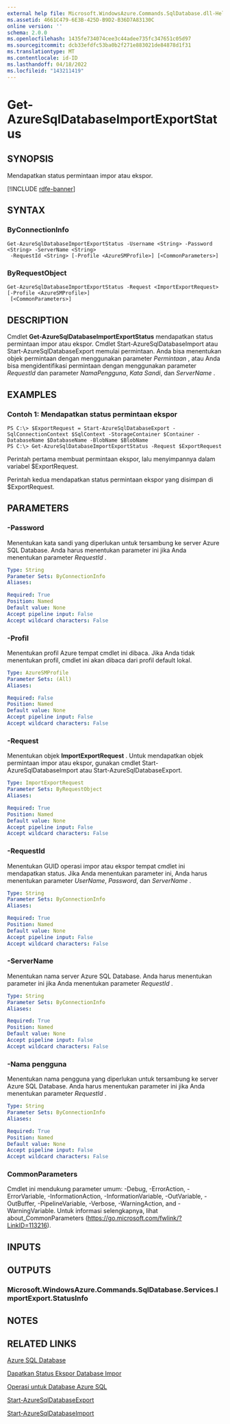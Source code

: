 ```yaml
---
external help file: Microsoft.WindowsAzure.Commands.SqlDatabase.dll-Help.xml
ms.assetid: 4661C479-6E3B-425D-B9D2-B36D7A83130C
online version: ''
schema: 2.0.0
ms.openlocfilehash: 1435fe734074cee3c44adee735fc347651c05d97
ms.sourcegitcommit: dcb33efdfc53ba0b2f271e883021de84878d1f31
ms.translationtype: MT
ms.contentlocale: id-ID
ms.lasthandoff: 04/18/2022
ms.locfileid: "143211419"
---
```

# Get-AzureSqlDatabaseImportExportStatus

## SYNOPSIS
Mendapatkan status permintaan impor atau ekspor.

[!INCLUDE [rdfe-banner](../../includes/rdfe-banner.md)]

## SYNTAX

### ByConnectionInfo
```
Get-AzureSqlDatabaseImportExportStatus -Username <String> -Password <String> -ServerName <String>
 -RequestId <String> [-Profile <AzureSMProfile>] [<CommonParameters>]
```

### ByRequestObject
```
Get-AzureSqlDatabaseImportExportStatus -Request <ImportExportRequest> [-Profile <AzureSMProfile>]
 [<CommonParameters>]
```

## DESCRIPTION
Cmdlet **Get-AzureSqlDatabaseImportExportStatus** mendapatkan status permintaan impor atau ekspor.
Cmdlet Start-AzureSqlDatabaseImport atau Start-AzureSqlDatabaseExport memulai permintaan.
Anda bisa menentukan objek permintaan dengan menggunakan parameter *Permintaan* , atau Anda bisa mengidentifikasi permintaan dengan menggunakan parameter *RequestId* dan parameter *NamaPengguna*, *Kata Sandi*, dan *ServerName* .

## EXAMPLES

### Contoh 1: Mendapatkan status permintaan ekspor
```
PS C:\> $ExportRequest = Start-AzureSqlDatabaseExport -SqlConnectionContext $SqlContext -StorageContainer $Container -DatabaseName $DatabaseName -BlobName $BlobName
PS C:\> Get-AzureSqlDatabaseImportExportStatus -Request $ExportRequest
```

Perintah pertama membuat permintaan ekspor, lalu menyimpannya dalam variabel $ExportRequest.

Perintah kedua mendapatkan status permintaan ekspor yang disimpan di $ExportRequest.

## PARAMETERS

### -Password
Menentukan kata sandi yang diperlukan untuk tersambung ke server Azure SQL Database.
Anda harus menentukan parameter ini jika Anda menentukan parameter *RequestId* .

```yaml
Type: String
Parameter Sets: ByConnectionInfo
Aliases: 

Required: True
Position: Named
Default value: None
Accept pipeline input: False
Accept wildcard characters: False
```

### -Profil
Menentukan profil Azure tempat cmdlet ini dibaca.
Jika Anda tidak menentukan profil, cmdlet ini akan dibaca dari profil default lokal.

```yaml
Type: AzureSMProfile
Parameter Sets: (All)
Aliases: 

Required: False
Position: Named
Default value: None
Accept pipeline input: False
Accept wildcard characters: False
```

### -Request
Menentukan objek **ImportExportRequest** .
Untuk mendapatkan objek permintaan impor atau ekspor, gunakan cmdlet Start-AzureSqlDatabaseImport atau Start-AzureSqlDatabaseExport.

```yaml
Type: ImportExportRequest
Parameter Sets: ByRequestObject
Aliases: 

Required: True
Position: Named
Default value: None
Accept pipeline input: False
Accept wildcard characters: False
```

### -RequestId
Menentukan GUID operasi impor atau ekspor tempat cmdlet ini mendapatkan status.
Jika Anda menentukan parameter ini, Anda harus menentukan parameter *UserName*, *Password*, dan *ServerName* .

```yaml
Type: String
Parameter Sets: ByConnectionInfo
Aliases: 

Required: True
Position: Named
Default value: None
Accept pipeline input: False
Accept wildcard characters: False
```

### -ServerName
Menentukan nama server Azure SQL Database.
Anda harus menentukan parameter ini jika Anda menentukan parameter *RequestId* .

```yaml
Type: String
Parameter Sets: ByConnectionInfo
Aliases: 

Required: True
Position: Named
Default value: None
Accept pipeline input: False
Accept wildcard characters: False
```

### -Nama pengguna
Menentukan nama pengguna yang diperlukan untuk tersambung ke server Azure SQL Database.
Anda harus menentukan parameter ini jika Anda menentukan parameter *RequestId* .

```yaml
Type: String
Parameter Sets: ByConnectionInfo
Aliases: 

Required: True
Position: Named
Default value: None
Accept pipeline input: False
Accept wildcard characters: False
```

### CommonParameters
Cmdlet ini mendukung parameter umum: -Debug, -ErrorAction, -ErrorVariable, -InformationAction, -InformationVariable, -OutVariable, -OutBuffer, -PipelineVariable, -Verbose, -WarningAction, and -WarningVariable. Untuk informasi selengkapnya, lihat about_CommonParameters (https://go.microsoft.com/fwlink/?LinkID=113216).

## INPUTS

## OUTPUTS

### Microsoft.WindowsAzure.Commands.SqlDatabase.Services.ImportExport.StatusInfo

## NOTES

## RELATED LINKS

[Azure SQL Database](https://azure.microsoft.com/en-us/services/sql-database/)

[Dapatkan Status Ekspor Database Impor](https://msdn.microsoft.com/en-us/library/azure/dn781289.aspx)

[Operasi untuk Database Azure SQL](https://msdn.microsoft.com/en-us/library/azure/dn505719.aspx)

[Start-AzureSqlDatabaseExport](./Start-AzureSqlDatabaseExport.md)

[Start-AzureSqlDatabaseImport](./Start-AzureSqlDatabaseImport.md)


